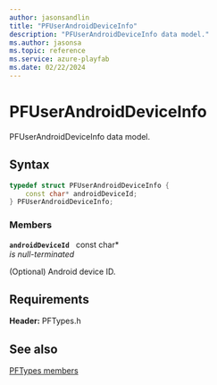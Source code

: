 ```yaml
---
author: jasonsandlin
title: "PFUserAndroidDeviceInfo"
description: "PFUserAndroidDeviceInfo data model."
ms.author: jasonsa
ms.topic: reference
ms.service: azure-playfab
ms.date: 02/22/2024
---
```


# PFUserAndroidDeviceInfo  

PFUserAndroidDeviceInfo data model.  

## Syntax  
  
```cpp
typedef struct PFUserAndroidDeviceInfo {  
    const char* androidDeviceId;  
} PFUserAndroidDeviceInfo;  
```
  
### Members  
  
**`androidDeviceId`** &nbsp; const char*  
*is null-terminated*  
  
(Optional) Android device ID.
  
  
## Requirements  
  
**Header:** PFTypes.h
  
## See also  
[PFTypes members](../pftypes_members.md)  

  
  
